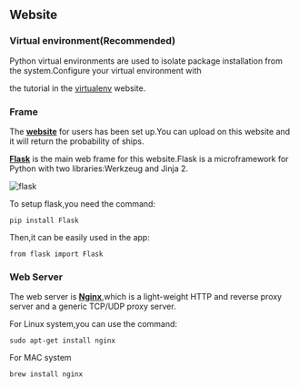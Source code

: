 Website
-

### Virtual environment(Recommended)
Python virtual environments are used to isolate package installation from the system.Configure your virtual environment with 

the tutorial in the [virtualenv](https://virtualenv.pypa.io/en/latest) website. 

### Frame
The **[website](http://www.airbusshipdect.online/)** for users has been set up.You can upload on this website and it will 
return the probability of ships.

**[Flask](http://flask.pocoo.org/)** is the main web frame for this website.Flask is a microframework for Python with two libraries:Werkzeug and Jinja 2.

![flask](http://flask.pocoo.org/static/logo/flask.png)

To setup flask,you need the command:
```
pip install Flask
```

Then,it can be easily used in the app:
```
from flask import Flask
```

### Web Server
The web server is **[Nginx](https://www.nginx.com/)**,which is a light-weight HTTP and reverse proxy server and a generic TCP/UDP proxy server.

For Linux system,you can use the command:
```
sudo apt-get install nginx
```
For MAC system
```
brew install nginx
```
